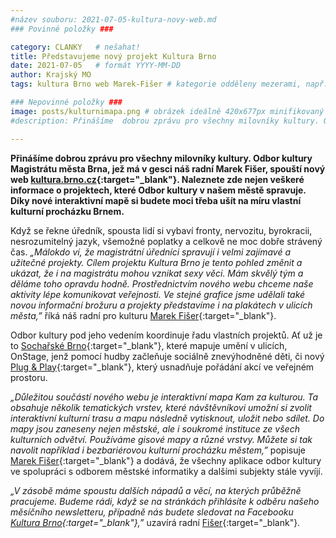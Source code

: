 ```yaml
---
#název souboru: 2021-07-05-kultura-novy-web.md
### Povinné položky ###

category: CLANKY   # nešahat!
title: Představujeme nový projekt Kultura Brno 
date: 2021-07-05   # formát YYYY-MM-DD
author: Krajský MO
tags: kultura Brno web Marek-Fišer # kategorie odděleny mezerami, např. volby zemědělství životní-prostředí piráti (viz https://jihomoravsky.pirati.cz/tags/)

### Nepovinné položky ###
image: posts/kulturnimapa.png # obrázek ideálně 420x677px minifikovaný přes https://tinypng.com/
#description: Přinášíme  dobrou zprávu pro všechny milovníky kultury. Odbor kultury Magistrátu města Brna, jež má v gesci náš radní Marek Fišer, spouští nový web kultura.brno.cz. Naleznete zde nejen veškeré informace o projektech, které Odbor kultury v našem městě spravuje. Díky nové interaktivní mapě si budete moci třeba ušít na míru vlastní kulturní procházku Brnem.  

---
```

**Přinášíme  dobrou zprávu pro všechny milovníky kultury. Odbor kultury Magistrátu města Brna, jež má v gesci náš radní Marek Fišer, spouští nový web [kultura.brno.cz](https://kultura.brno.cz){:target="_blank"}. Naleznete zde nejen veškeré informace o projektech, které Odbor kultury v našem městě spravuje. Díky nové interaktivní mapě si budete moci třeba ušít na míru vlastní kulturní procházku Brnem.**  

Když se řekne úředník, spousta lidí si vybaví fronty, nervozitu, byrokracii, nesrozumitelný jazyk, všemožné poplatky a celkově ne moc dobře strávený čas. *„Málokdo ví, že magistrátní úředníci spravují i velmi zajímavé a užitečné projekty. Cílem projektu Kultura Brno je tento pohled změnit a ukázat, že i na magistrátu mohou vznikat sexy věci. Mám skvělý tým a děláme toho opravdu hodně. Prostřednictvím nového webu chceme naše aktivity lépe komunikovat veřejnosti. Ve stejné grafice jsme udělali také novou informační brožuru a projekty představíme i na plakátech v ulicích města,”* říká náš radní pro kulturu [Marek Fišer](https://jihomoravsky.pirati.cz/lide/marek-fiser/){:target="_blank"}. 

Odbor kultury pod jeho vedením koordinuje řadu vlastních projektů. Ať už je to [Sochařské Brno](https://socharske.brno.cz){:target="_blank"}, které mapuje umění v ulicích, OnStage, jenž pomocí hudby začleňuje sociálně znevýhodněné děti, či nový [Plug & Play](https://plugandplay.brno.cz){:target="_blank"}, který usnadňuje pořádání akcí ve veřejném prostoru.

*„Důležitou součástí nového webu je interaktivní mapa Kam za kulturou. Ta obsahuje několik tematických vrstev, které návštěvníkovi umožní si zvolit interaktivní kulturní trasu a mapu následně vytisknout, uložit nebo sdílet. Do mapy jsou zaneseny nejen městské, ale i soukromé instituce ze všech kulturních odvětví. Používáme gisové mapy a různé vrstvy. Můžete si tak navolit například i bezbariérovou kulturní procházku městem,”* popisuje [Marek Fišer](https://jihomoravsky.pirati.cz/lide/marek-fiser/){:target="_blank"} a dodává, že všechny aplikace odbor kultury ve spolupráci s odborem městské informatiky a dalšími subjekty stále vyvíjí.

*„V zásobě máme spoustu dalších nápadů a věcí, na kterých průběžně pracujeme. Budeme rádi, když se na stránkách přihlásíte k odběru našeho měsíčního newsletteru, případně nás budete sledovat na Facebooku [Kultura Brno](https://www.facebook.com/brnoculture){:target="_blank"},”* uzavírá radní [Fišer](https://jihomoravsky.pirati.cz/lide/marek-fiser/){:target="_blank"}. 
